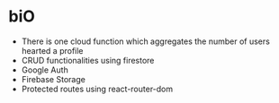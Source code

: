# biO

- There is one cloud function which aggregates the number of users hearted a profile
- CRUD functionalities using firestore
- Google Auth
- Firebase Storage
- Protected routes using react-router-dom

